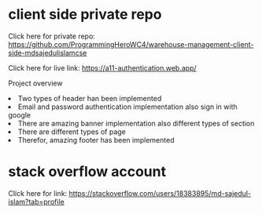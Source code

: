 # client side private repo
Click here for private repo: https://github.com/ProgrammingHeroWC4/warehouse-management-client-side-mdsajedulislamcse

Click here for live link: https://a11-authentication.web.app/









<P>Project overview</p>
<li>Two types of header han been implemented</li>
<li>Email and password authentication implementation also sign in with google</li>
<li>There are amazing banner implementation also different types of section</li>
<li>There are different types of page</li>
<li>Therefor, amazing footer has been implemented</li>

# stack overflow account
Click here for link: https://stackoverflow.com/users/18383895/md-sajedul-islam?tab=profile